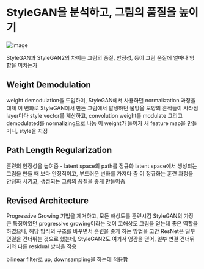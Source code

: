 # StyleGAN을 분석하고, 그림의 품질을 높이기
![image](https://github.com/user-attachments/assets/dca60068-95f2-4538-a5d4-f3cf15fd2ed9)

StyleGAN과 StyleGAN2의 차이는 그림의 품질, 안정성, 등이 그림 품질에 얼마나 영향을 미치는가

## Weight Demodulation
weight demodulation을 도입하여, StyleGAN에서 사용하던 normalization 과정을 대체
이 변화로 StyleGAN에서 만든 그림에서 발생하던 물방울 모양의 흔적들이 사라짐
layer마다 style vector를 계산하고, convolution weight를 modulate
그리고 demodulated를 normalizing으로 나눔
이 weight가 들어가 새 feature map을 만들거나, style을 지정


## Path Length Regularization
훈련의 안정성을 높여줌 - latent space의 path를 정규화
latent space에서 생성되는 그림을 만들 때 보다 안정적이고, 부드러운 변화를 가져다 줌
이 정규화는 훈련 과정을 안정화 시키고, 생성되는 그림의 품질을 좋게 만들어줌


## Revised Architecture
Progressive Growing 기법을 제거하고, 모든 해상도를 훈련시킴
StyleGAN의 가장 큰 특징이었던 progressive growing이라는 것이 고해상도 그림을 얻는데 좋은 역할을 하였으나, 
해당 방식의 구조를 바꾸면서 훈련을 좋게 하는 방법을 고안
ResNet은 일부 연결을 건너뛰는 것으로 했는데, StyleGAN2도 여기서 영감을 얻어, 일부 연결 건너뛰기와 다른 residual 방식을 적용

bilinear filter로 up, downsampling을 하는데 적용함

